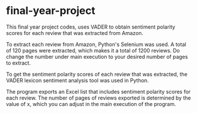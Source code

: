 # final-year-project
This final year project codes, uses VADER to obtain sentiment polarity scores for each review that was extracted from Amazon.

To extract each review from Amazon, Python's Selenium was used. A total of 120 pages were extracted, which makes it a total of 1200 reviews.
Do change the number under main execution to your desired number of pages to extract.

To get the sentiment polarity scores of each review that was extracted, the VADER lexicon sentiment analysis tool was used in Python.

The program exports an Excel list that includes sentiment polarity scores for each review. The number of pages of reviews exported is determined by the value of x, which you can adjust in the main execution of the program.

